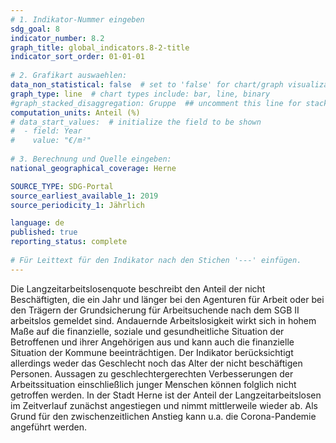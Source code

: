 ```yaml
---
# 1. Indikator-Nummer eingeben 
sdg_goal: 8
indicator_number: 8.2
graph_title: global_indicators.8-2-title
indicator_sort_order: 01-01-01
 
# 2. Grafikart auswaehlen: 
data_non_statistical: false  # set to 'false' for chart/graph visualization 
graph_type: line  # chart types include: bar, line, binary 
#graph_stacked_disaggregation: Gruppe  ## uncomment this line for stacked bars. eplace 'Geschlecht' with the field of aggregation. 
computation_units: Anteil (%)
# data_start_values:  # initialize the field to be shown  
#  - field: Year
#    value: "€/m²"
 
# 3. Berechnung und Quelle eingeben: 
national_geographical_coverage: Herne

SOURCE_TYPE: SDG-Portal
source_earliest_available_1: 2019
source_periodicity_1: Jährlich

language: de   
published: true 
reporting_status: complete
 
# Für Leittext für den Indikator nach den Stichen '---' einfügen. 
---
```

Die Langzeitarbeitslosenquote beschreibt den Anteil der nicht Beschäftigten, die ein Jahr und länger bei den Agenturen für Arbeit oder bei den Trägern der Grundsicherung für Arbeitsuchende nach dem SGB II arbeitslos gemeldet sind. Andauernde Arbeitslosigkeit wirkt sich in hohem Maße auf die finanzielle, soziale und gesundheitliche Situation der Betroffenen und ihrer Angehörigen aus und kann auch die finanzielle Situation der Kommune beeinträchtigen. Der Indikator berücksichtigt allerdings weder das Geschlecht noch das Alter der nicht beschäftigen Personen. Aussagen zu geschlechtergerechten Verbesserungen der Arbeitssituation einschließlich junger Menschen können folglich nicht getroffen werden. In der Stadt Herne ist der Anteil der Langzeitarbeitslosen im Zeitverlauf zunächst angestiegen und nimmt mittlerweile wieder ab. Als Grund für den zwischenzeitlichen Anstieg kann u.a. die Corona-Pandemie angeführt werden. <br>
